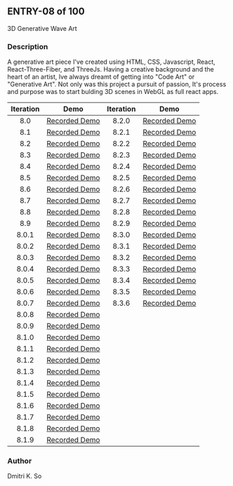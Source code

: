 ## ENTRY-08 of 100  
3D Generative Wave Art

### Description
A generative art piece I've created using HTML, CSS, Javascript, React, React-Three-Fiber, and ThreeJs. Having a creative background and the heart of an artist, Ive always dreamt of getting into "Code Art" or "Generative Art". Not only was this project a pursuit of passion, It's process and purpose was to start bulding 3D scenes in WebGL as full react apps.

| Iteration | Demo | Iteration | Demo |
| :---: | :---: |:---: | :---: |
| 8.0 | [Recorded Demo](https://user-images.githubusercontent.com/64864829/127756572-7c2702e5-f095-468e-acef-3d7a94fcf600.mp4)| 8.2.0 |[Recorded Demo](https://user-images.githubusercontent.com/64864829/136305198-0bcd5405-e7e1-4fa2-9951-ed6161d16d52.mp4)|
| 8.1 | [Recorded Demo](https://user-images.githubusercontent.com/64864829/127928821-b61b465c-0632-4635-8fcd-2129b066ce2d.mp4)| 8.2.1 |[Recorded Demo](https://user-images.githubusercontent.com/64864829/136305122-608d61ff-14f1-40e2-8abf-6d9cb355dbe3.mp4)|
| 8.2 | [Recorded Demo](https://user-images.githubusercontent.com/64864829/128379294-2967146c-1e44-4578-8543-4019e8d03a21.mp4)| 8.2.2 |[Recorded Demo](https://user-images.githubusercontent.com/64864829/136480883-671cd78f-8736-4d77-b28f-fd6409de87b2.mp4)|
| 8.3 | [Recorded Demo](https://user-images.githubusercontent.com/64864829/128535925-17ab7e7a-5768-443d-9884-f6d107fe509a.mp4)| 8.2.3 |[Recorded Demo](https://user-images.githubusercontent.com/64864829/136861682-02957299-478d-4e7c-980e-3fe9c39e6aac.mp4)|
| 8.4 | [Recorded Demo](https://user-images.githubusercontent.com/64864829/128603835-9059d290-3fa9-4864-928a-016c3269eb52.mp4)| 8.2.4 |[Recorded Demo](https://user-images.githubusercontent.com/64864829/137237214-a0f48023-ba7a-4011-8301-4424c959de85.mp4)|
| 8.5 | [Recorded Demo](https://user-images.githubusercontent.com/64864829/128737606-c95924ad-2ed1-49be-b7fb-4b570bf43e50.mp4)| 8.2.5 |[Recorded Demo](https://user-images.githubusercontent.com/64864829/137315794-6151786f-b83f-4dbb-92d8-d2cfae3c4b1a.mp4)|
| 8.6 | [Recorded Demo](https://user-images.githubusercontent.com/64864829/128922065-a7521d74-f4b6-4728-a6b0-ce83e7fae9ac.mp4)| 8.2.6 |[Recorded Demo](https://user-images.githubusercontent.com/64864829/137909545-c5834597-09e6-4385-af72-310db5cf78ae.mp4)|
| 8.7 | [Recorded Demo](https://user-images.githubusercontent.com/64864829/129266254-62219418-c2e2-4bb9-b178-0c0e2d7114f0.mp4)| 8.2.7 |[Recorded Demo](https://user-images.githubusercontent.com/64864829/138175750-07d90c36-959a-4cb2-a4a1-2186af7d1047.mp4)|
| 8.8 | [Recorded Demo](https://user-images.githubusercontent.com/64864829/129418424-5ce02a69-bdf9-4271-9bed-fae6fb515650.mp4)| 8.2.8 |[Recorded Demo](https://user-images.githubusercontent.com/64864829/138977564-2370bb2c-2e3e-4a68-9ece-209b36b71c57.mp4)|
| 8.9 | [Recorded Demo](https://user-images.githubusercontent.com/64864829/129611015-279ddf13-eb21-4bc8-9b22-420e92e3f246.mp4)| 8.2.9 |[Recorded Demo](https://user-images.githubusercontent.com/64864829/139062587-f6884189-f6ec-49cc-8ff4-1dac10fe7560.mp4)|
| 8.0.1 | [Recorded Demo](https://user-images.githubusercontent.com/64864829/129756572-394fe43c-07e9-41ba-8384-2f1016d68f1f.mp4)| 8.3.0 |[Recorded Demo](https://user-images.githubusercontent.com/64864829/139359409-6d1b9ea5-5a52-4283-91f0-48e474cfaf70.mp4)|
| 8.0.2 | [Recorded Demo](https://user-images.githubusercontent.com/64864829/129930764-96369228-88e8-444b-81de-d77ef7866f8b.mp4)| 8.3.1 |[Recorded Demo](https://user-images.githubusercontent.com/64864829/140613641-b73123a0-7b26-446b-9fa4-8020cb23b40b.mp4)|
| 8.0.3 | [Recorded Demo](https://user-images.githubusercontent.com/64864829/130107257-d8360ba8-f086-4abc-a8af-d1f1c84e5ca8.mp4)| 8.3.2 |[Recorded Demo](https://user-images.githubusercontent.com/64864829/141595550-8679cbe0-ff0d-484a-b71f-a40311aaa7c5.mp4)|
| 8.0.4 | [Recorded Demo](https://user-images.githubusercontent.com/64864829/130273041-25cb355a-5f58-41b3-99ba-932effe4e6bd.mp4)| 8.3.3 |[Recorded Demo](https://user-images.githubusercontent.com/64864829/141710818-be59fcbd-c806-4157-9a65-230d467acf96.mp4)|
| 8.0.5 | [Recorded Demo](https://user-images.githubusercontent.com/64864829/130483310-406febb2-f2ed-4b77-8936-5ea21782d111.mp4)| 8.3.4 |[Recorded Demo](https://user-images.githubusercontent.com/64864829/142119017-4d9b13a9-3f60-4a41-9e27-2054d1aefa2f.mp4)|
| 8.0.6 | [Recorded Demo](https://user-images.githubusercontent.com/64864829/130649083-459ad74f-9acb-4702-93d4-6ceae7ea6ed2.mp4)| 8.3.5 |[Recorded Demo](https://user-images.githubusercontent.com/64864829/145074991-24ebda85-e1ae-4a79-9bbe-c5839fb4f53c.mp4)|
| 8.0.7 | [Recorded Demo](https://user-images.githubusercontent.com/64864829/131015023-526283a6-d1d9-47e9-9953-ef3491de41da.mp4)| 8.3.6 |[Recorded Demo](https://user-images.githubusercontent.com/64864829/145075270-02084352-3e01-403a-8d77-c6aafa37b32c.mp4)|
| 8.0.8 | [Recorded Demo](https://user-images.githubusercontent.com/64864829/131160585-6d3e3e70-a3f5-4cde-822c-4e7e282af166.mp4)|
| 8.0.9 | [Recorded Demo](https://user-images.githubusercontent.com/64864829/131388615-0b8a9853-18b1-4974-9137-3cce5cb76978.mp4)|
| 8.1.0 | [Recorded Demo](https://user-images.githubusercontent.com/64864829/131533432-f09220fa-4d43-4f69-be15-34beab0de2b7.mp4)|
| 8.1.1 | [Recorded Demo](https://user-images.githubusercontent.com/64864829/131732199-e9deaa92-e6ea-4c56-8e6a-a0e2c5f690ea.mp4)|
| 8.1.2 | [Recorded Demo](https://user-images.githubusercontent.com/64864829/131888924-d76f1e71-0d33-4a4b-b69b-4ad55d0f294d.mp4)|
| 8.1.3 | [Recorded Demo](https://user-images.githubusercontent.com/64864829/132703158-74e1be0f-ac02-4391-9778-165c1fe84413.mp4)|
| 8.1.4 | [Recorded Demo](https://user-images.githubusercontent.com/64864829/132862530-6c53b2c9-8a38-410b-87c9-627dbfb3d320.mp4)|
| 8.1.5 | [Recorded Demo](https://user-images.githubusercontent.com/64864829/133706250-76cc4caf-66c0-4c52-a1a3-b2cdac7aebd8.mp4)|
| 8.1.6 | [Recorded Demo](https://user-images.githubusercontent.com/64864829/133783646-b3377ec6-1ede-4156-b85e-b82507fc240c.mp4)|
| 8.1.7 | [Recorded Demo](https://user-images.githubusercontent.com/64864829/135365820-eab30a59-6bb3-4c53-aab2-a80ea331a0f8.mp4)|
| 8.1.8 | [Recorded Demo](https://user-images.githubusercontent.com/64864829/135548617-4cb9daf3-c140-4de3-8f19-f2ca88ef6a81.mp4)|
| 8.1.9 | [Recorded Demo](https://user-images.githubusercontent.com/64864829/135719716-353ba7f9-72b5-4623-9c7e-c5505cd43b73.mp4)|






 
### Author
Dmitri K. So

